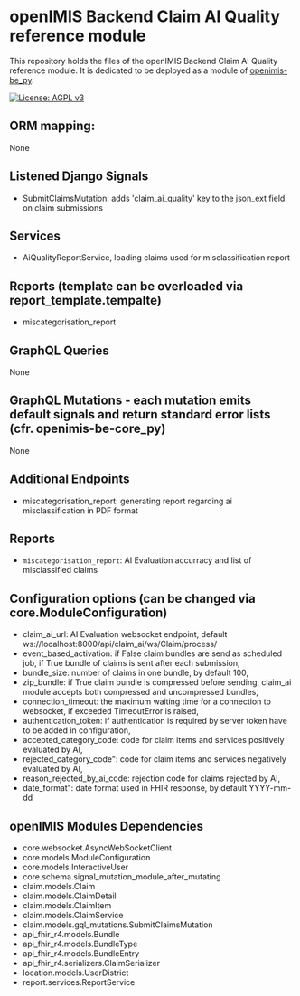 # openIMIS Backend Claim AI Quality reference module
This repository holds the files of the openIMIS Backend Claim AI Quality reference module.
It is dedicated to be deployed as a module of [openimis-be_py](https://github.com/openimis/openimis-be_py).

[![License: AGPL v3](https://img.shields.io/badge/License-AGPL%20v3-blue.svg)](https://www.gnu.org/licenses/agpl-3.0)

## ORM mapping:
None

## Listened Django Signals
* SubmitClaimsMutation: adds 'claim_ai_quality' key to the json_ext field on claim submissions


## Services
* AiQualityReportService, loading claims used for misclassification report

## Reports (template can be overloaded via report_template.tempalte)
* miscategorisation_report

## GraphQL Queries
None

## GraphQL Mutations - each mutation emits default signals and return standard error lists (cfr. openimis-be-core_py)
None

## Additional Endpoints
* miscategorisation_report: generating report regarding ai misclassification in  PDF format


## Reports
* `miscategorisation_report`: AI Evaluation accurracy and list of misclassified claims


## Configuration options (can be changed via core.ModuleConfiguration)
  * claim_ai_url: AI Evaluation websocket endpoint, default ws://localhost:8000/api/claim_ai/ws/Claim/process/
  * event_based_activation: if False claim bundles are send as scheduled job, if True bundle of claims is sent after each submission,
  * bundle_size: number of claims in one bundle, by default 100,
  * zip_bundle: if True claim bundle is compressed before sending, claim_ai module accepts both compressed and uncompressed bundles,
  * connection_timeout: the maximum waiting time for a connection to websocket, if exceeded 
    TimeoutError is raised,
  * authentication_token: if authentication is required by server token have to be added in configuration,
  * accepted_category_code: code for claim items and services positively evaluated by AI,
  * rejected_category_code": code for claim items and services negatively evaluated by AI,
  * reason_rejected_by_ai_code: rejection code for claims rejected by AI,
  * date_format": date format used in FHIR response, by default YYYY-mm-dd

## openIMIS Modules Dependencies
* core.websocket.AsyncWebSocketClient
* core.models.ModuleConfiguration
* core.models.InteractiveUser
* core.schema.signal_mutation_module_after_mutating
* claim.models.Claim 
* claim.models.ClaimDetail  
* claim.models.ClaimItem
* claim.models.ClaimService
* claim.models.gql_mutations.SubmitClaimsMutation 
* api_fhir_r4.models.Bundle
* api_fhir_r4.models.BundleType
* api_fhir_r4.models.BundleEntry
* api_fhir_r4.serializers.ClaimSerializer
* location.models.UserDistrict
* report.services.ReportService

